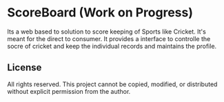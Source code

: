 # ScoreBoard (Work on Progress)

Its a web based to solution to score keeping of Sports like Cricket. It's meant for the direct to consumer.
It provides a interface to controlle the socre of cricket and keep the individual records and maintains the profile.


## License

All rights reserved. This project cannot be copied, modified, or distributed without explicit permission from the author.


